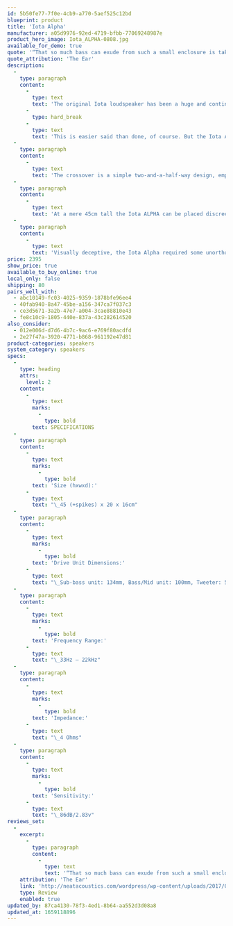 ```yaml
---
id: 5b50fe77-7f0e-4cb9-a770-5aef525c12bd
blueprint: product
title: 'Iota Alpha'
manufacturer: a05d9976-92ed-4719-bfbb-77069248987e
product_hero_image: Iota_ALPHA-0808.jpg
available_for_demo: true
quote: '“That so much bass can exude from such a small enclosure is taking physics to its limits”'
quote_attribution: 'The Ear'
description:
  -
    type: paragraph
    content:
      -
        type: text
        text: 'The original Iota loudspeaker has been a huge and continuing success since its appearance in 2011, and the idea of a low-down floor standing version has been mooted ever since. All that was necessary for the new model was to retain the exceptional abilities of the Iota and build on these in a floor-standing configuration.'
      -
        type: hard_break
      -
        type: text
        text: 'This is easier said than done, of course. But the Iota ALPHA delivers completely on target.'
  -
    type: paragraph
    content:
      -
        type: text
        text: 'The crossover is a simple two-and-a-half-way design, employing 1st & 2nd order slopes. The crossover components are all hard-wired, with point-to-point connections in order to maximise integrity. The crossover components are of premium audiophile quality and include polypropylene capacitors and low-dcr air-core inductors.'
  -
    type: paragraph
    content:
      -
        type: text
        text: 'At a mere 45cm tall the Iota ALPHA can be placed discreetly in the room, yet it delivers a genuine full-range musical experience on a scale that suggests a far bigger (and more expensive) loudspeaker.'
  -
    type: paragraph
    content:
      -
        type: text
        text: 'Visually deceptive, the Iota Alpha required some unorthodox Imagineering. The basis of the original Iota (the main drive unit and the EMIT type planar magnetic tweeter) is housed in the top section of the cabinet, in a sealed volume, angled upwards. This section is configured as a two-way closed box loudspeaker. The whole of the ported lower section is dedicated to augmenting the lower frequencies, via a downward-firing 134mm drive unit mounted on the bottom panel.'
price: 2395
show_price: true
available_to_buy_online: true
local_only: false
shipping: 80
pairs_well_with:
  - abc10149-fc03-4025-9359-1878bfe96ee4
  - 40fab940-8a47-45be-a156-347ca7f037c3
  - ce3d5671-3a2b-47e7-a004-3cae88810e43
  - fe8c10c9-1805-440e-837a-43c282614520
also_consider:
  - 012e006d-d7d6-4b7c-9ac6-e769f80acdfd
  - 2e27f47a-3920-4771-b868-961192e47d81
product-categories: speakers
system_category: speakers
specs:
  -
    type: heading
    attrs:
      level: 2
    content:
      -
        type: text
        marks:
          -
            type: bold
        text: SPECIFICATIONS
  -
    type: paragraph
    content:
      -
        type: text
        marks:
          -
            type: bold
        text: 'Size (hxwxd):'
      -
        type: text
        text: "\_45 (+spikes) x 20 x 16cm"
  -
    type: paragraph
    content:
      -
        type: text
        marks:
          -
            type: bold
        text: 'Drive Unit Dimensions:'
      -
        type: text
        text: "\_Sub-bass unit: 134mm, Bass/Mid unit: 100mm, Tweeter: 50mm EMIT Planar Magnetic"
  -
    type: paragraph
    content:
      -
        type: text
        marks:
          -
            type: bold
        text: 'Frequency Range:'
      -
        type: text
        text: "\_33Hz – 22kHz"
  -
    type: paragraph
    content:
      -
        type: text
        marks:
          -
            type: bold
        text: 'Impedance:'
      -
        type: text
        text: "\_4 Ohms"
  -
    type: paragraph
    content:
      -
        type: text
        marks:
          -
            type: bold
        text: 'Sensitivity:'
      -
        type: text
        text: "\_86dB/2.83v"
reviews_set:
  -
    excerpt:
      -
        type: paragraph
        content:
          -
            type: text
            text: '“That so much bass can exude from such a small enclosure is taking physics to its limits”'
    attribution: 'The Ear'
    link: 'http://neatacoustics.com/wordpress/wp-content/uploads/2017/02/AlphaReview.pdf'
    type: Review
    enabled: true
updated_by: 87ca4130-78f3-4ed1-8b64-aa552d3d08a8
updated_at: 1659118896
---
```


